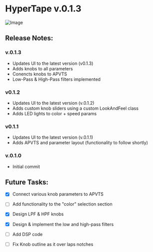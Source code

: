 # HyperTape v.0.1.3

![Image](https://github.com/user-attachments/assets/0a64b2e5-51b4-4f05-8b89-83ece8c82a2f)

## Release Notes:

### v.0.1.3

- Updates UI to the latest version (v0.1.3)
- Adds knobs to all parameters
- Conencts knobs to APVTS
- Low-Pass & High-Pass filters implemented

### v0.1.2

- Updates UI to the latest version (v.0.1.2)
- Adds custom knob sliders using a custom LookAndFeel class
- Adds LED lights to color + speed params

### v0.1.1

- Updates UI to the latest version (v.0.1.1)
- Adds APVTS and parameter layout (functionality to follow shortly)

### v.0.1.0

- Initial commit

## Future Tasks:

- [x] Connect various knob parameters to APVTS
- [ ] Add functionality to the "color" selection section
- [x] Design LPF & HPF knobs
- [x] Design & implement the low and high-pass filters
- [ ] Add DSP code
- [ ] Fix Knob outline as it over laps notches

